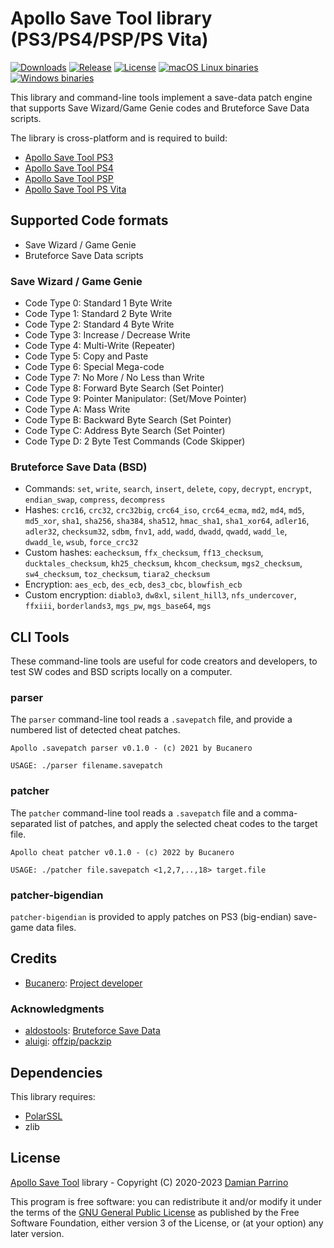 # Apollo Save Tool library (PS3/PS4/PSP/PS Vita)

[![Downloads][img_downloads]][app_downloads] [![Release][img_latest]][app_latest] [![License][img_license]][app_license]
[![macOS Linux binaries](https://github.com/bucanero/apollo-lib/actions/workflows/build.yml/badge.svg)](https://github.com/bucanero/apollo-lib/actions/workflows/build.yml)
[![Windows binaries](https://github.com/bucanero/apollo-lib/actions/workflows/build-win.yml/badge.svg)](https://github.com/bucanero/apollo-lib/actions/workflows/build-win.yml)

This library and command-line tools implement a save-data patch engine that supports Save Wizard/Game Genie codes and Bruteforce Save Data scripts.

The library is cross-platform and is required to build:
- [Apollo Save Tool PS3](https://github.com/bucanero/apollo-ps3)
- [Apollo Save Tool PS4](https://github.com/bucanero/apollo-ps4)
- [Apollo Save Tool PSP](https://github.com/bucanero/apollo-psp)
- [Apollo Save Tool PS Vita](https://github.com/bucanero/apollo-vita)

## Supported Code formats

- Save Wizard / Game Genie
- Bruteforce Save Data scripts

### Save Wizard / Game Genie

- Code Type 0: Standard 1 Byte Write
- Code Type 1: Standard 2 Byte Write
- Code Type 2: Standard 4 Byte Write
- Code Type 3: Increase / Decrease Write
- Code Type 4: Multi-Write (Repeater)
- Code Type 5: Copy and Paste
- Code Type 6: Special Mega-code
- Code Type 7: No More / No Less than Write
- Code Type 8: Forward Byte Search (Set Pointer)
- Code Type 9: Pointer Manipulator: (Set/Move Pointer)
- Code Type A: Mass Write
- Code Type B: Backward Byte Search (Set Pointer)
- Code Type C: Address Byte Search (Set Pointer)
- Code Type D: 2 Byte Test Commands (Code Skipper)

### Bruteforce Save Data (BSD)

- Commands: `set`, `write`, `search`, `insert`, `delete`, `copy`, `decrypt`, `encrypt`, `endian_swap`, `compress`, `decompress`
- Hashes: `crc16`, `crc32`, `crc32big`, `crc64_iso`, `crc64_ecma`, `md2`, `md4`, `md5`, `md5_xor`, `sha1`, `sha256`, `sha384`, `sha512`, `hmac_sha1`, `sha1_xor64`, `adler16`, `adler32`, `checksum32`, `sdbm`, `fnv1`, `add`, `wadd`, `dwadd`, `qwadd`, `wadd_le`, `dwadd_le`, `wsub`, `force_crc32`
- Custom hashes: `eachecksum`, `ffx_checksum`, `ff13_checksum`, `ducktales_checksum`, `kh25_checksum`, `khcom_checksum`, `mgs2_checksum`, `sw4_checksum`, `toz_checksum`, `tiara2_checksum`
- Encryption: `aes_ecb`, `des_ecb`, `des3_cbc`, `blowfish_ecb`
- Custom encryption: `diablo3`, `dw8xl`, `silent_hill3`, `nfs_undercover`, `ffxiii`, `borderlands3`, `mgs_pw`, `mgs_base64`, `mgs`

## CLI Tools

These command-line tools are useful for code creators and developers, to test SW codes and BSD scripts locally on a computer.

### parser

The `parser` command-line tool reads a `.savepatch` file, and provide a numbered list of detected cheat patches.

```
Apollo .savepatch parser v0.1.0 - (c) 2021 by Bucanero

USAGE: ./parser filename.savepatch
```

### patcher

The `patcher` command-line tool reads a `.savepatch` file and a comma-separated list of patches, and apply the selected cheat codes to the target file.

```
Apollo cheat patcher v0.1.0 - (c) 2022 by Bucanero

USAGE: ./patcher file.savepatch <1,2,7,..,18> target.file
```

### patcher-bigendian

`patcher-bigendian` is provided to apply patches on PS3 (big-endian) save-game data files.

## Credits

* [Bucanero](http://www.bucanero.com.ar/): [Project developer](https://github.com/bucanero)

### Acknowledgments

* [aldostools](https://aldostools.org/): [Bruteforce Save Data](https://bruteforcesavedata.forumms.net/)
* [aluigi](http://aluigi.org): [offzip/packzip](http://aluigi.altervista.org/mytoolz.htm)

## Dependencies

This library requires:
* [PolarSSL](https://github.com/bucanero/oosdk_libraries/tree/master/polarssl-1.3.9)
* zlib

## License

[Apollo Save Tool](https://github.com/bucanero/apollo-lib/) library - Copyright (C) 2020-2023 [Damian Parrino](https://twitter.com/dparrino)

This program is free software: you can redistribute it and/or modify
it under the terms of the [GNU General Public License][app_license] as published by
the Free Software Foundation, either version 3 of the License, or
(at your option) any later version.

[app_license]: https://github.com/bucanero/apollo-lib/blob/master/LICENSE
[img_license]: https://img.shields.io/github/license/bucanero/apollo-lib.svg?maxAge=2592000
[app_downloads]: https://github.com/bucanero/apollo-lib/releases
[app_latest]: https://github.com/bucanero/apollo-lib/releases/latest
[img_downloads]: https://img.shields.io/github/downloads/bucanero/apollo-lib/total.svg?maxAge=3600
[img_latest]: https://img.shields.io/github/release/bucanero/apollo-lib.svg?maxAge=3600
